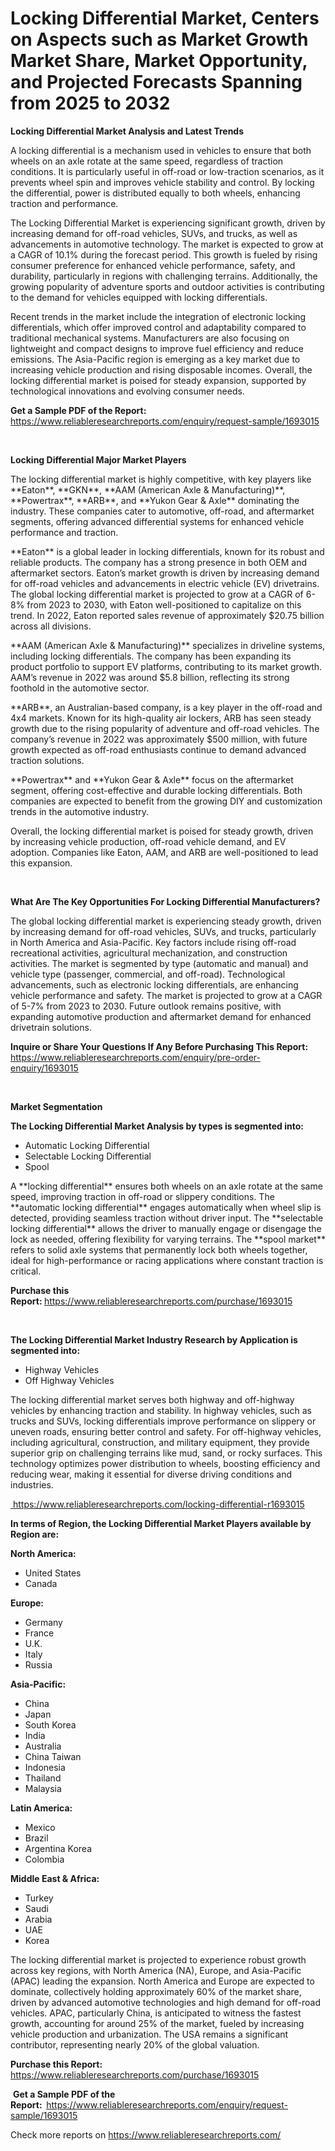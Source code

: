 <p><h1>Locking Differential Market, Centers on Aspects such as Market Growth Market Share, Market Opportunity, and Projected Forecasts Spanning from 2025 to 2032</h1></p><p><strong>Locking Differential Market Analysis and Latest Trends</strong></p>
<p><p>A locking differential is a mechanism used in vehicles to ensure that both wheels on an axle rotate at the same speed, regardless of traction conditions. It is particularly useful in off-road or low-traction scenarios, as it prevents wheel spin and improves vehicle stability and control. By locking the differential, power is distributed equally to both wheels, enhancing traction and performance.</p><p>The Locking Differential Market is experiencing significant growth, driven by increasing demand for off-road vehicles, SUVs, and trucks, as well as advancements in automotive technology. The market is expected to grow at a CAGR of 10.1% during the forecast period. This growth is fueled by rising consumer preference for enhanced vehicle performance, safety, and durability, particularly in regions with challenging terrains. Additionally, the growing popularity of adventure sports and outdoor activities is contributing to the demand for vehicles equipped with locking differentials.</p><p>Recent trends in the market include the integration of electronic locking differentials, which offer improved control and adaptability compared to traditional mechanical systems. Manufacturers are also focusing on lightweight and compact designs to improve fuel efficiency and reduce emissions. The Asia-Pacific region is emerging as a key market due to increasing vehicle production and rising disposable incomes. Overall, the locking differential market is poised for steady expansion, supported by technological innovations and evolving consumer needs.</p></p>
<p><strong>Get a Sample PDF of the Report:&nbsp;</strong> <a href="https://www.reliableresearchreports.com/enquiry/request-sample/1693015?utm_campaign=10&utm_medium=2&utm_source=Github&utm_content=ia&utm_term=22012025&utm_id=locking-differential">https://www.reliableresearchreports.com/enquiry/request-sample/1693015</a></p>
<p>&nbsp;</p>
<p><strong>Locking Differential Major Market Players</strong></p>
<p><p>The locking differential market is highly competitive, with key players like **Eaton**, **GKN**, **AAM (American Axle & Manufacturing)**, **Powertrax**, **ARB**, and **Yukon Gear & Axle** dominating the industry. These companies cater to automotive, off-road, and aftermarket segments, offering advanced differential systems for enhanced vehicle performance and traction.</p><p>**Eaton** is a global leader in locking differentials, known for its robust and reliable products. The company has a strong presence in both OEM and aftermarket sectors. Eaton’s market growth is driven by increasing demand for off-road vehicles and advancements in electric vehicle (EV) drivetrains. The global locking differential market is projected to grow at a CAGR of 6-8% from 2023 to 2030, with Eaton well-positioned to capitalize on this trend. In 2022, Eaton reported sales revenue of approximately $20.75 billion across all divisions.</p><p>**AAM (American Axle & Manufacturing)** specializes in driveline systems, including locking differentials. The company has been expanding its product portfolio to support EV platforms, contributing to its market growth. AAM’s revenue in 2022 was around $5.8 billion, reflecting its strong foothold in the automotive sector.</p><p>**ARB**, an Australian-based company, is a key player in the off-road and 4x4 markets. Known for its high-quality air lockers, ARB has seen steady growth due to the rising popularity of adventure and off-road vehicles. The company’s revenue in 2022 was approximately $500 million, with future growth expected as off-road enthusiasts continue to demand advanced traction solutions.</p><p>**Powertrax** and **Yukon Gear & Axle** focus on the aftermarket segment, offering cost-effective and durable locking differentials. Both companies are expected to benefit from the growing DIY and customization trends in the automotive industry.</p><p>Overall, the locking differential market is poised for steady growth, driven by increasing vehicle production, off-road vehicle demand, and EV adoption. Companies like Eaton, AAM, and ARB are well-positioned to lead this expansion.</p></p>
<p>&nbsp;</p>
<p><strong>What Are The Key Opportunities For Locking Differential Manufacturers?</strong></p>
<p><p>The global locking differential market is experiencing steady growth, driven by increasing demand for off-road vehicles, SUVs, and trucks, particularly in North America and Asia-Pacific. Key factors include rising off-road recreational activities, agricultural mechanization, and construction activities. The market is segmented by type (automatic and manual) and vehicle type (passenger, commercial, and off-road). Technological advancements, such as electronic locking differentials, are enhancing vehicle performance and safety. The market is projected to grow at a CAGR of 5-7% from 2023 to 2030. Future outlook remains positive, with expanding automotive production and aftermarket demand for enhanced drivetrain solutions.</p></p>
<p><strong>Inquire or Share Your Questions If Any Before Purchasing This Report:</strong> <a href="https://www.reliableresearchreports.com/enquiry/pre-order-enquiry/1693015?utm_campaign=10&utm_medium=2&utm_source=Github&utm_content=ia&utm_term=22012025&utm_id=locking-differential">https://www.reliableresearchreports.com/enquiry/pre-order-enquiry/1693015</a></p>
<p>&nbsp;</p>
<p><strong>Market Segmentation</strong></p>
<p><strong>The Locking Differential Market Analysis by types is segmented into:</strong></p>
<p><ul><li>Automatic Locking Differential</li><li>Selectable Locking Differential</li><li>Spool</li></ul></p>
<p><p>A **locking differential** ensures both wheels on an axle rotate at the same speed, improving traction in off-road or slippery conditions. The **automatic locking differential** engages automatically when wheel slip is detected, providing seamless traction without driver input. The **selectable locking differential** allows the driver to manually engage or disengage the lock as needed, offering flexibility for varying terrains. The **spool market** refers to solid axle systems that permanently lock both wheels together, ideal for high-performance or racing applications where constant traction is critical.</p></p>
<p><strong>Purchase this Report:&nbsp;</strong><a href="https://www.reliableresearchreports.com/purchase/1693015?utm_campaign=10&utm_medium=2&utm_source=Github&utm_content=ia&utm_term=22012025&utm_id=locking-differential">https://www.reliableresearchreports.com/purchase/1693015</a></p>
<p>&nbsp;</p>
<p><strong>The Locking Differential Market Industry Research by Application is segmented into:</strong></p>
<p><ul><li>Highway Vehicles</li><li>Off Highway Vehicles</li></ul></p>
<p><p>The locking differential market serves both highway and off-highway vehicles by enhancing traction and stability. In highway vehicles, such as trucks and SUVs, locking differentials improve performance on slippery or uneven roads, ensuring better control and safety. For off-highway vehicles, including agricultural, construction, and military equipment, they provide superior grip on challenging terrains like mud, sand, or rocky surfaces. This technology optimizes power distribution to wheels, boosting efficiency and reducing wear, making it essential for diverse driving conditions and industries.</p></p>
<p><a href="https://www.reliableresearchreports.com/locking-differential-r1693015?utm_campaign=10&utm_medium=2&utm_source=Github&utm_content=ia&utm_term=22012025&utm_id=locking-differential">&nbsp;https://www.reliableresearchreports.com/locking-differential-r1693015</a></p>
<p><strong>In terms of Region, the Locking Differential Market Players available by Region are:</strong></p>
<p>
    <p> <strong> North America: </strong>
        <ul>
            <li>United States</li>
            <li>Canada</li>
        </ul>
        </p> 
    <p> <strong> Europe: </strong>
        <ul>
            <li>Germany</li>
            <li>France</li>
            <li>U.K.</li>
            <li>Italy</li>
            <li>Russia</li>
        </ul>
        </p> 
    <p> <strong> Asia-Pacific: </strong>
        <ul>
            <li>China</li>
            <li>Japan</li>
            <li>South Korea</li>
            <li>India</li>
            <li>Australia</li>
            <li>China Taiwan</li>
            <li>Indonesia</li>
            <li>Thailand</li>
            <li>Malaysia</li>
        </ul>
        </p> 
    <p> <strong> Latin America: </strong>
        <ul>
            <li>Mexico</li>
            <li>Brazil</li>
            <li>Argentina Korea</li>
            <li>Colombia</li>
        </ul>
        </p> 
    <p> <strong> Middle East & Africa: </strong>
        <ul>
            <li>Turkey</li>
            <li>Saudi</li>
            <li>Arabia</li>
            <li>UAE</li>
            <li>Korea</li>
        </ul>
    </p>
    </p>
<p><p>The locking differential market is projected to experience robust growth across key regions, with North America (NA), Europe, and Asia-Pacific (APAC) leading the expansion. North America and Europe are expected to dominate, collectively holding approximately 60% of the market share, driven by advanced automotive technologies and high demand for off-road vehicles. APAC, particularly China, is anticipated to witness the fastest growth, accounting for around 25% of the market, fueled by increasing vehicle production and urbanization. The USA remains a significant contributor, representing nearly 20% of the global valuation.</p></p>
<p><strong>Purchase this Report: </strong><a href="https://www.reliableresearchreports.com/purchase/1693015?utm_campaign=10&utm_medium=2&utm_source=Github&utm_content=ia&utm_term=22012025&utm_id=locking-differential">https://www.reliableresearchreports.com/purchase/1693015</a></p>
<p>&nbsp;<strong>Get a Sample PDF of the Report:&nbsp;&nbsp;</strong><a href="https://www.reliableresearchreports.com/enquiry/request-sample/1693015?utm_campaign=10&utm_medium=2&utm_source=Github&utm_content=ia&utm_term=22012025&utm_id=locking-differential">https://www.reliableresearchreports.com/enquiry/request-sample/1693015</a></p>
<p><strong></strong></p>
<p>Check more reports on <a href="https://www.reliableresearchreports.com/?utm_campaign=10&utm_medium=2&utm_source=Github&utm_content=ia&utm_term=22012025&utm_id=locking-differential">https://www.reliableresearchreports.com/</a></p>